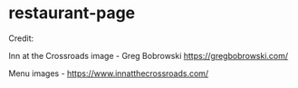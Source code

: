 # restaurant-page

Credit:

Inn at the Crossroads image - Greg Bobrowski
https://gregbobrowski.com/

Menu images - https://www.innatthecrossroads.com/
